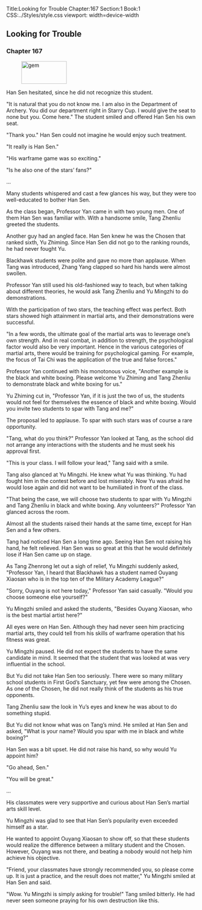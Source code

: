 Title:Looking for Trouble 
Chapter:167 
Section:1 
Book:1 
CSS:../Styles/style.css 
viewport: width=device-width
  
## Looking for Trouble
### Chapter 167
  
<figure>
	<img src="../Images/gem.gif" alt="gem" id="gem" width="120" height="60" />
</figure>
  

  
Han Sen hesitated, since he did not recognize this student.

"It is natural that you do not know me. I am also in the Department of Archery. You did our department right in Starry Cup. I would give the seat to none but you. Come here." The student smiled and offered Han Sen his own seat.

"Thank you." Han Sen could not imagine he would enjoy such treatment.

"It really is Han Sen."

"His warframe game was so exciting."

"Is he also one of the stars’ fans?"

...

Many students whispered and cast a few glances his way, but they were too well-educated to bother Han Sen.

As the class began, Professor Yan came in with two young men. One of them Han Sen was familiar with. With a handsome smile, Tang Zhenliu greeted the students.

Another guy had an angled face. Han Sen knew he was the Chosen that ranked sixth, Yu Zhiming. Since Han Sen did not go to the ranking rounds, he had never fought Yu.

Blackhawk students were polite and gave no more than applause. When Tang was introduced, Zhang Yang clapped so hard his hands were almost swollen.

Professor Yan still used his old-fashioned way to teach, but when talking about different theories, he would ask Tang Zhenliu and Yu Mingzhi to do demonstrations.

With the participation of two stars, the teaching effect was perfect. Both stars showed high attainment in martial arts, and their demonstrations were successful.

"In a few words, the ultimate goal of the martial arts was to leverage one’s own strength. And in real combat, in addition to strength, the psychological factor would also be very important. Hence in the various categories of martial arts, there would be training for psychological gaming. For example, the focus of Tai Chi was the application of the true and false forces."

Professor Yan continued with his monotonous voice, "Another example is the black and white boxing. Please welcome Yu Zhiming and Tang Zhenliu to demonstrate black and white boxing for us."

Yu Zhiming cut in, "Professor Yan, if it is just the two of us, the students would not feel for themselves the essence of black and white boxing. Would you invite two students to spar with Tang and me?"

The proposal led to applause. To spar with such stars was of course a rare opportunity.

"Tang, what do you think?" Professor Yan looked at Tang, as the school did not arrange any interactions with the students and he must seek his approval first.

"This is your class. I will follow your lead," Tang said with a smile.

Tang also glanced at Yu Mingzhi. He knew what Yu was thinking. Yu had fought him in the contest before and lost miserably. Now Yu was afraid he would lose again and did not want to be humiliated in front of the class.

"That being the case, we will choose two students to spar with Yu Mingzhi and Tang Zhenliu in black and white boxing. Any volunteers?" Professor Yan glanced across the room.

Almost all the students raised their hands at the same time, except for Han Sen and a few others.

Tang had noticed Han Sen a long time ago. Seeing Han Sen not raising his hand, he felt relieved. Han Sen was so great at this that he would definitely lose if Han Sen came up on stage.

As Tang Zhenrong let out a sigh of relief, Yu Mingzhi suddenly asked, "Professor Yan, I heard that Blackhawk has a student named Ouyang Xiaosan who is in the top ten of the Military Academy League?"

"Sorry, Ouyang is not here today," Professor Yan said casually. "Would you choose someone else yourself?"

Yu Mingzhi smiled and asked the students, "Besides Ouyang Xiaosan, who is the best martial artist here?"

All eyes were on Han Sen. Although they had never seen him practicing martial arts, they could tell from his skills of warframe operation that his fitness was great.

Yu Mingzhi paused. He did not expect the students to have the same candidate in mind. It seemed that the student that was looked at was very influential in the school.

But Yu did not take Han Sen too seriously. There were so many military school students in First God’s Sanctuary, yet few were among the Chosen. As one of the Chosen, he did not really think of the students as his true opponents.

Tang Zhenliu saw the look in Yu’s eyes and knew he was about to do something stupid.

But Yu did not know what was on Tang’s mind. He smiled at Han Sen and asked, "What is your name? Would you spar with me in black and white boxing?"

Han Sen was a bit upset. He did not raise his hand, so why would Yu appoint him?

"Go ahead, Sen."

"You will be great."

...

His classmates were very supportive and curious about Han Sen’s martial arts skill level.

Yu Mingzhi was glad to see that Han Sen’s popularity even exceeded himself as a star.

He wanted to appoint Ouyang Xiaosan to show off, so that these students would realize the difference between a military student and the Chosen. However, Ouyang was not there, and beating a nobody would not help him achieve his objective.

"Friend, your classmates have strongly recommended you, so please come up. It is just a practice, and the result does not matter," Yu Mingzhi smiled at Han Sen and said.

"Wow. Yu Mingzhi is simply asking for trouble!" Tang smiled bitterly. He had never seen someone praying for his own destruction like this.